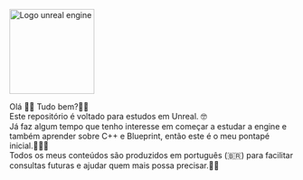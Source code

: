 <img height="150em" src="https://upload.wikimedia.org/wikipedia/commons/d/da/Unreal_Engine_Logo.svg" alt="Logo unreal engine"> </br>
<div>Olá 👋🏽 Tudo bem?🫶🏽​</br>
Este repositório é voltado para estudos em Unreal. 🤓​​</br>
Já faz algum tempo que tenho interesse em começar a estudar a engine e também aprender sobre C++ e Blueprint, então este é o meu pontapé inicial.🤸🏽‍♀️​</br>
Todos os meus conteúdos são produzidos em português (🇧🇷​) para facilitar consultas futuras e ajudar quem mais possa precisar.🫶🏽
</div>

